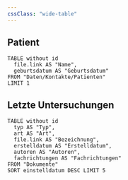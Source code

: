 ```yaml
---
cssClass: "wide-table"
---
```

## Patient

```dataview
TABLE without id
  file.link AS "Name",
  geburtsdatum AS "Geburtsdatum"
FROM "Daten/Kontakte/Patienten"
LIMIT 1
```

## Letzte Untersuchungen

```dataview
TABLE without id
  typ AS "Typ",
  art AS "Art",
  file.link AS "Bezeichnung",
  erstelldatum AS "Erstelldatum",
  autoren AS "Autoren",
  fachrichtungen AS "Fachrichtungen"
FROM "Dokumente"
SORT einstelldatum DESC LIMIT 5
```
